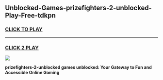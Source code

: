 
## Unblocked-Games-prizefighters-2-unblocked-Play-Free-tdkpn
<h3>
<a href="https://premium76.site?title=prizefighters-2-unblocked&ref=10A">CLICK TO PLAY</a></h3>
<hr>

<h3>
<a href="https://premium76.site?title=prizefighters-2-unblocked&ref=10A">CLICK 2 PLAY</a>
  
</h3>

<a href="https://premium76.site?title=prizefighters-2-unblocked&ref=10A"><img src="https://clearcache.store/games.png"></a>


**prizefighters-2-unblocked games unblocked: Your Gateway to Fun and Accessible Online Gaming**
